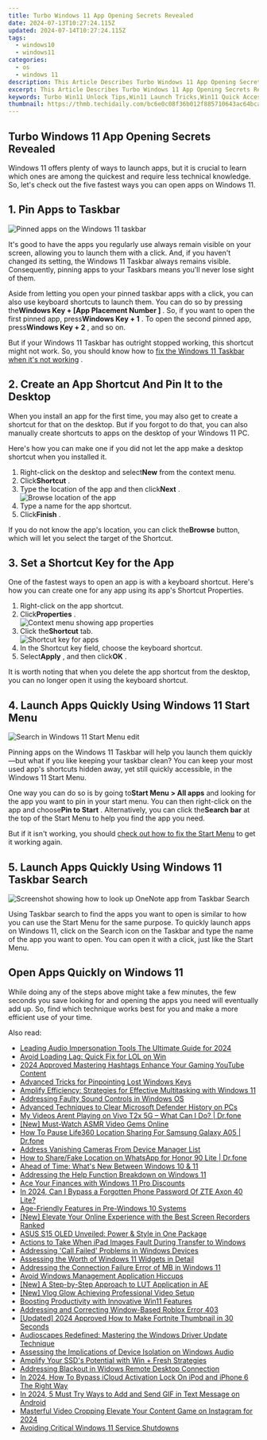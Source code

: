 ```yaml
---
title: Turbo Windows 11 App Opening Secrets Revealed
date: 2024-07-13T10:27:24.115Z
updated: 2024-07-14T10:27:24.115Z
tags:
  - windows10
  - windows11
categories:
  - os
  - windows 11
description: This Article Describes Turbo Windows 11 App Opening Secrets Revealed
excerpt: This Article Describes Turbo Windows 11 App Opening Secrets Revealed
keywords: Turbo Win11 Unlock Tips,Win11 Launch Tricks,Win11 Quick Access Guide,Optimize Win11 Apps,Enhance Win11 Experience,Efficient Win11 Opener,Master Win11 Open Secrets
thumbnail: https://thmb.techidaily.com/bc6e0c08f36b012f885710643ac64bca838b2cd03d9601b077f3603bbf1a3a0e.jpg
---
```


## Turbo Windows 11 App Opening Secrets Revealed

 Windows 11 offers plenty of ways to launch apps, but it is crucial to learn which ones are among the quickest and require less technical knowledge. So, let's check out the five fastest ways you can open apps on Windows 11.

## 1\. Pin Apps to Taskbar

![Pinned apps on the Windows 11 taskbar](https://static1.makeuseofimages.com/wordpress/wp-content/uploads/2023/03/pinned-apps-on-the-windows-11-taskbar.jpg)

 It's good to have the apps you regularly use always remain visible on your screen, allowing you to launch them with a click. And, if you haven't changed its setting, the Windows 11 Taskbar always remains visible. Consequently, pinning apps to your Taskbars means you'll never lose sight of them.

 Aside from letting you open your pinned taskbar apps with a click, you can also use keyboard shortcuts to launch them. You can do so by pressing the**Windows Key + \[App Placement Number \]** . So, if you want to open the first pinned app, press**Windows Key + 1** . To open the second pinned app, press**Windows Key + 2** , and so on.

 But if your Windows 11 Taskbar has outright stopped working, this shortcut might not work. So, you should know how to [fix the Windows 11 Taskbar when it's not working](https://www.makeuseof.com/windows-11-taskbar-not-working-loading/) .

## 2\. Create an App Shortcut And Pin It to the Desktop

 When you install an app for the first time, you may also get to create a shortcut for that on the desktop. But if you forgot to do that, you can also manually create shortcuts to apps on the desktop of your Windows 11 PC.

 Here's how you can make one if you did not let the app make a desktop shortcut when you installed it.

1. Right-click on the desktop and select**New** from the context menu.
2. Click**Shortcut** .
3. Type the location of the app and then click**Next** .  
![Browse location of the app](https://static1.makeuseofimages.com/wordpress/wp-content/uploads/2023/03/app-shortcut.jpg)
4. Type a name for the app shortcut.
5. Click**Finish** .

 If you do not know the app's location, you can click the**Browse** button, which will let you select the target of the Shortcut.

## 3\. Set a Shortcut Key for the App

 One of the fastest ways to open an app is with a keyboard shortcut. Here's how you can create one for any app using its app's Shortcut Properties.

1. Right-click on the app shortcut.
2. Click**Properties** .  
![Context menu showing app properties](https://static1.makeuseofimages.com/wordpress/wp-content/uploads/2023/03/properties.jpg)
3. Click the**Shortcut** tab.  
![Shortcut key for apps](https://static1.makeuseofimages.com/wordpress/wp-content/uploads/2023/03/shortcut-key.jpg)
4. In the Shortcut key field, choose the keyboard shortcut.
5. Select**Apply** , and then click**OK** .

 It is worth noting that when you delete the app shortcut from the desktop, you can no longer open it using the keyboard shortcut.

## 4\. Launch Apps Quickly Using Windows 11 Start Menu

![Search in Windows 11 Start Menu edit](https://static1.makeuseofimages.com/wordpress/wp-content/uploads/2023/02/search-in-windows-11-start-menu-edit.jpg)

 Pinning apps on the Windows 11 Taskbar will help you launch them quickly—but what if you like keeping your taskbar clean? You can keep your most used app's shortcuts hidden away, yet still quickly accessible, in the Windows 11 Start Menu.

 One way you can do so is by going to**Start Menu > All apps** and looking for the app you want to pin in your start menu. You can then right-click on the app and choose**Pin to Start** . Alternatively, you can click the**Search bar** at the top of the Start Menu to help you find the app you need.

 But if it isn't working, you should [check out how to fix the Start Menu](https://www.makeuseof.com/windows-start-button-not-working/) to get it working again.

## 5\. Launch Apps Quickly Using Windows 11 Taskbar Search

![Screenshot showing how to look up OneNote app from Taskbar Search](https://static1.makeuseofimages.com/wordpress/wp-content/uploads/2023/03/screenshot-showing-how-to-look-up-onenote-app-from-taskbar-search.jpg)

 Using Taskbar search to find the apps you want to open is similar to how you can use the Start Menu for the same purpose. To quickly launch apps on Windows 11, click on the Search icon on the Taskbar and type the name of the app you want to open. You can open it with a click, just like the Start Menu.

## Open Apps Quickly on Windows 11

 While doing any of the steps above might take a few minutes, the few seconds you save looking for and opening the apps you need will eventually add up. So, find which technique works best for you and make a more efficient use of your time.

<ins class="adsbygoogle"
     style="display:block"
     data-ad-format="autorelaxed"
     data-ad-client="ca-pub-7571918770474297"
     data-ad-slot="1223367746"></ins>



<ins class="adsbygoogle"
     style="display:block"
     data-ad-client="ca-pub-7571918770474297"
     data-ad-slot="8358498916"
     data-ad-format="auto"
     data-full-width-responsive="true"></ins>



<span class="atpl-alsoreadstyle">Also read:</span>
<div><ul>
<li><a href="https://voice-adjusting.techidaily.com/leading-audio-impersonation-tools-the-ultimate-guide-for-2024/"><u>Leading Audio Impersonation Tools The Ultimate Guide for 2024</u></a></li>
<li><a href="https://win11.techidaily.com/avoid-loading-lag-quick-fix-for-lol-on-win/"><u>Avoid Loading Lag: Quick Fix for LOL on Win</u></a></li>
<li><a href="https://youtube-stream.techidaily.com/2024-approved-mastering-hashtags-enhance-your-gaming-youtube-content/"><u>2024 Approved  Mastering Hashtags  Enhance Your Gaming YouTube Content</u></a></li>
<li><a href="https://win11.techidaily.com/advanced-tricks-for-pinpointing-lost-windows-keys/"><u>Advanced Tricks for Pinpointing Lost Windows Keys</u></a></li>
<li><a href="https://win11.techidaily.com/amplify-efficiency-strategies-for-effective-multitasking-with-windows-11/"><u>Amplify Efficiency: Strategies for Effective Multitasking with Windows 11</u></a></li>
<li><a href="https://win11.techidaily.com/addressing-faulty-sound-controls-in-windows-os/"><u>Addressing Faulty Sound Controls in Windows OS</u></a></li>
<li><a href="https://win11.techidaily.com/advanced-techniques-to-clear-microsoft-defender-history-on-pcs/"><u>Advanced Techniques to Clear Microsoft Defender History on PCs</u></a></li>
<li><a href="https://fix-guide.techidaily.com/my-videos-arent-playing-on-vivo-t2x-5g-what-can-i-do-drfone-by-drfone-fix-android-problems-fix-android-problems/"><u>My Videos Arent Playing on Vivo T2x 5G – What Can I Do? | Dr.fone</u></a></li>
<li><a href="https://youtube-help.techidaily.com/new-must-watch-asmr-video-gems-online/"><u>[New] Must-Watch ASMR Video Gems Online</u></a></li>
<li><a href="https://location-social.techidaily.com/how-to-pause-life360-location-sharing-for-samsung-galaxy-a05-drfone-by-drfone-virtual-android/"><u>How To Pause Life360 Location Sharing For Samsung Galaxy A05 | Dr.fone</u></a></li>
<li><a href="https://win11.techidaily.com/address-vanishing-cameras-from-device-manager-list/"><u>Address Vanishing Cameras From Device Manager List</u></a></li>
<li><a href="https://location-social.techidaily.com/how-to-sharefake-location-on-whatsapp-for-honor-90-lite-drfone-by-drfone-virtual-android/"><u>How to Share/Fake Location on WhatsApp for Honor 90 Lite | Dr.fone</u></a></li>
<li><a href="https://win11.techidaily.com/ahead-of-time-whats-new-between-windows-10-and-11/"><u>Ahead of Time: What's New Between Windows 10 & 11</u></a></li>
<li><a href="https://win11.techidaily.com/addressing-the-help-function-breakdown-on-windows-11/"><u>Addressing the Help Function Breakdown on Windows 11</u></a></li>
<li><a href="https://win11.techidaily.com/ace-your-finances-with-windows-11-pro-discounts/"><u>Ace Your Finances with Windows 11 Pro Discounts</u></a></li>
<li><a href="https://unlock-android.techidaily.com/in-2024-can-i-bypass-a-forgotten-phone-password-of-zte-axon-40-lite-by-drfone-android/"><u>In 2024, Can I Bypass a Forgotten Phone Password Of ZTE Axon 40 Lite?</u></a></li>
<li><a href="https://win11.techidaily.com/age-friendly-features-in-pre-windows-10-systems/"><u>Age-Friendly Features in Pre-Windows 10 Systems</u></a></li>
<li><a href="https://screen-video-capture.techidaily.com/new-elevate-your-online-experience-with-the-best-screen-recorders-ranked/"><u>[New] Elevate Your Online Experience with the Best Screen Recorders Ranked</u></a></li>
<li><a href="https://win11.techidaily.com/asus-s15-oled-unveiled-power-and-style-in-one-package/"><u>ASUS S15 OLED Unveiled: Power & Style in One Package</u></a></li>
<li><a href="https://win11.techidaily.com/actions-to-take-when-ipad-images-fault-during-transfer-to-windows/"><u>Actions to Take When iPad Images Fault During Transfer to Windows</u></a></li>
<li><a href="https://win11.techidaily.com/addressing-call-failed-problems-in-windows-devices/"><u>Addressing 'Call Failed' Problems in Windows Devices</u></a></li>
<li><a href="https://win11.techidaily.com/assessing-the-worth-of-windows-11-widgets-in-detail/"><u>Assessing the Worth of Windows 11 Widgets in Detail</u></a></li>
<li><a href="https://win11.techidaily.com/addressing-the-connection-failure-error-of-mb-in-windows-11/"><u>Addressing the Connection Failure Error of MB in Windows 11</u></a></li>
<li><a href="https://win11.techidaily.com/avoid-windows-management-application-hiccups/"><u>Avoid Windows Management Application Hiccups</u></a></li>
<li><a href="https://extra-tips.techidaily.com/new-a-step-by-step-approach-to-lut-application-in-ae/"><u>[New] A Step-by-Step Approach to LUT Application in AE</u></a></li>
<li><a href="https://facebook-video-share.techidaily.com/new-vlog-glow-achieving-professional-video-setup/"><u>[New] Vlog Glow  Achieving Professional Video Setup</u></a></li>
<li><a href="https://extra-lessons.techidaily.com/boosting-productivity-with-innovative-win11-features/"><u>Boosting Productivity with Innovative Win11 Features</u></a></li>
<li><a href="https://win11.techidaily.com/addressing-and-correcting-window-based-roblox-error-403/"><u>Addressing and Correcting Window-Based Roblox Error 403</u></a></li>
<li><a href="https://eaxpv-info.techidaily.com/updated-2024-approved-how-to-make-fortnite-thumbnail-in-30-seconds/"><u>[Updated] 2024 Approved  How to Make Fortnite Thumbnail in 30 Seconds</u></a></li>
<li><a href="https://win11.techidaily.com/audioscapes-redefined-mastering-the-windows-driver-update-technique/"><u>Audioscapes Redefined: Mastering the Windows Driver Update Technique</u></a></li>
<li><a href="https://win11.techidaily.com/assessing-the-implications-of-device-isolation-on-windows-audio/"><u>Assessing the Implications of Device Isolation on Windows Audio</u></a></li>
<li><a href="https://win11.techidaily.com/amplify-your-ssds-potential-with-win-plus-fresh-strategies/"><u>Amplify Your SSD's Potential with Win + Fresh Strategies</u></a></li>
<li><a href="https://win11.techidaily.com/addressing-blackout-in-widows-remote-desktop-connection/"><u>Addressing Blackout in Widows Remote Desktop Connection</u></a></li>
<li><a href="https://activate-lock.techidaily.com/in-2024-how-to-bypass-icloud-activation-lock-on-ipod-and-iphone-6-the-right-way-by-drfone-ios/"><u>In 2024, How To Bypass iCloud Activation Lock On iPod and iPhone 6 The Right Way</u></a></li>
<li><a href="https://animation-videos.techidaily.com/in-2024-5-must-try-ways-to-add-and-send-gif-in-text-message-on-android/"><u>In 2024, 5 Must Try Ways to Add and Send GIF in Text Message on Android</u></a></li>
<li><a href="https://instagram-video-recordings.techidaily.com/masterful-video-cropping-elevate-your-content-game-on-instagram-for-2024/"><u>Masterful Video Cropping  Elevate Your Content Game on Instagram for 2024</u></a></li>
<li><a href="https://win11.techidaily.com/avoiding-critical-windows-11-service-shutdowns/"><u>Avoiding Critical Windows 11 Service Shutdowns</u></a></li>
</ul></div>
